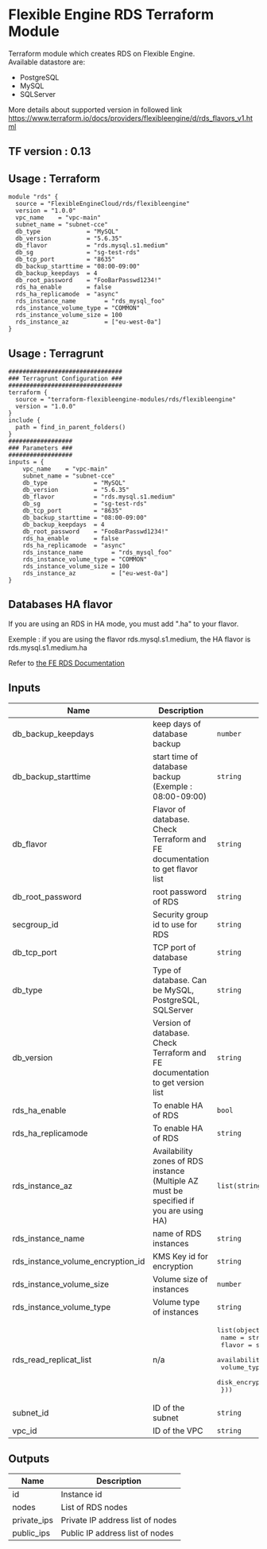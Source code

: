 # Flexible Engine RDS Terraform Module	

Terraform module which creates RDS on Flexible Engine.	
Available datastore are:	

* PostgreSQL	
* MySQL	
* SQLServer	

More details about supported version in followed link https://www.terraform.io/docs/providers/flexibleengine/d/rds_flavors_v1.html	


## TF version : 0.13	

## Usage : Terraform	

```hcl	
module "rds" {	
  source = "FlexibleEngineCloud/rds/flexibleengine"	
  version = "1.0.0"	
  vpc_name    = "vpc-main"	
  subnet_name = "subnet-cce"	
  db_type             = "MySQL"	
  db_version          = "5.6.35"	
  db_flavor           = "rds.mysql.s1.medium"	
  db_sg               = "sg-test-rds"	
  db_tcp_port         = "8635"	
  db_backup_starttime = "08:00-09:00"	
  db_backup_keepdays  = 4	
  db_root_password    = "FooBarPasswd1234!"	
  rds_ha_enable       = false	
  rds_ha_replicamode  = "async"	
  rds_instance_name        = "rds_mysql_foo"	
  rds_instance_volume_type = "COMMON"	
  rds_instance_volume_size = 100	
  rds_instance_az          = ["eu-west-0a"]	
}	
```	

## Usage : Terragrunt	

```hcl	
################################	
### Terragrunt Configuration ###	
################################	
terraform {	
  source = "terraform-flexibleengine-modules/rds/flexibleengine"	
  version = "1.0.0"	
}	
include {	
  path = find_in_parent_folders()	
}	
##################	
### Parameters ###	
##################	
inputs = {	
    vpc_name    = "vpc-main"	
    subnet_name = "subnet-cce"	
    db_type             = "MySQL"	
    db_version          = "5.6.35"	
    db_flavor           = "rds.mysql.s1.medium"	
    db_sg               = "sg-test-rds"	
    db_tcp_port         = "8635"	
    db_backup_starttime = "08:00-09:00"	
    db_backup_keepdays  = 4	
    db_root_password    = "FooBarPasswd1234!"	
    rds_ha_enable       = false	
    rds_ha_replicamode  = "async"	
    rds_instance_name        = "rds_mysql_foo"	
    rds_instance_volume_type = "COMMON"	
    rds_instance_volume_size = 100	
    rds_instance_az          = ["eu-west-0a"]	
}	
```	

## Databases HA flavor	

If you are using an RDS in HA mode, you must add ".ha" to your flavor. 	

Exemple : if you are using the flavor rds.mysql.s1.medium, the HA flavor is rds.mysql.s1.medium.ha	

Refer to [the FE RDS Documentation](https://docs.prod-cloud-ocb.orange-business.com/usermanual/rds/en-us_topic_dashboard.html)	

## Inputs

| Name | Description | Type | Default | Required |
|------|-------------|------|---------|:--------:|
| db\_backup\_keepdays | keep days of database backup | `number` | `3` | no |
| db\_backup\_starttime | start time of database backup (Exemple : 08:00-09:00) | `string` | `"01:00-02:00"` | no |
| db\_flavor | Flavor of database. Check Terraform and FE documentation to get flavor list | `string` | `""` | no |
| db\_root\_password | root password of RDS | `string` | `""` | no |
| secgroup_id | Security group id to use for RDS | `string` | `""` | no |
| db\_tcp\_port | TCP port of database | `string` | `""` | no |
| db\_type | Type of database. Can be MySQL, PostgreSQL, SQLServer | `string` | `""` | no |
| db\_version | Version of database. Check Terraform and FE documentation to get version list | `string` | `""` | no |
| rds\_ha\_enable | To enable HA of RDS | `bool` | `false` | no |
| rds\_ha\_replicamode | To enable HA of RDS | `string` | `""` | no |
| rds\_instance\_az | Availability zones of RDS instance (Multiple AZ must be specified if you are using HA) | `list(string)` | <pre>[<br>  "eu-west-0a"<br>]</pre> | no |
| rds\_instance\_name | name of RDS instances | `string` | `""` | no |
| rds\_instance\_volume\_encryption\_id | KMS Key id for encryption | `string` | `null` | no |
| rds\_instance\_volume\_size | Volume size of instances | `number` | `0` | no |
| rds\_instance\_volume\_type | Volume type of instances | `string` | `"COMMON"` | no |
| rds\_read\_replicat\_list | n/a | <pre>list(object({<br>    name               = string<br>    flavor             = string<br>    availability_zone  = string<br>    volume_type        = string<br>    disk_encryption_id = string<br>  }))</pre> | n/a | yes |
| subnet\_id | ID of the subnet | `string` | `""` | no |
| vpc\_id | ID of the VPC | `string` | `null` | no |

## Outputs

| Name | Description |
|------|-------------|
| id | Instance id |
| nodes | List of RDS nodes |
| private\_ips | Private IP address list of nodes |
| public\_ips | Public IP address list of nodes |

